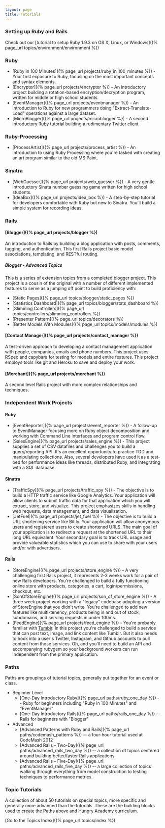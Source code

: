 ```yaml
---
layout: page
title: Tutorials
---
```


### Setting up Ruby and Rails

Check out our [tutorial to setup Ruby 1.9.3 on OS X, Linux, or Windows]({% page_url topics/environment/environment %})

### Ruby

* [Ruby in 100 Minutes]({% page_url projects/ruby_in_100_minutes %}) - Your first exposure to Ruby, focusing on the most important concepts and syntax elements.
* [Encryptor]({% page_url projects/encryptor %}) - An introductory project building a rotation-based encryption/decryption program, written for middle or high school students.
* [EventManager]({% page_url projects/eventmanager %}) - An introduction to Ruby for new programmers doing "Extract-Translate-Load" operations against a large dataset.
* [MicroBlogger]({% page_url projects/microblogger %}) - A second introductory Ruby tutorial building a rudimentary Twitter client

### Ruby-Processing

* [ProcessArtist]({% page_url projects/process_artist %}) - An introduction to using Ruby Processing where you're tasked with creating an art program similar to the old MS Paint.

### Sinatra

* [WebGuesser]({% page_url projects/web_guesser %}) - A very gentle introductory Sinata number guessing game written for high school students.
* [IdeaBox]({% page_url projects/idea_box %}) - A step-by-step tutorial for developers comfortable with Ruby but new to Sinatra. You'll build a simple system for recording ideas.

### Rails

#### [Blogger]({% page_url projects/blogger %})

An introduction to Rails by building a blog application with posts, comments, tagging, and authentication. This first Rails project basic model associations, templating, and RESTful routing.

##### Blogger - Advanced Topics

This is a series of extension topics from a completed blogger project. This project is a cousin of the original with a number of different implemented features to serve as a jumping off point to build proficiency with:

  * [Static Pages]({% page_url topics/blogger/static_pages %})
  * [Statistics Dashboard]({% page_url topics/blogger/stats_dashboard %})
  * [Slimming Controllers]({% page_url topics/controllers/slimming_controllers %})
  * [Presenter Pattern]({% page_url topics/decorators %})
  * [Better Models With Modules]({% page_url topics/models/modules %})

#### [Contact Manager]({% page_url projects/contact_manager %})

A test-driven approach to developing a contact management application with people, companies, emails and phone numbers. This project uses RSpec and capybara for testing for models and entire features. This project employs tools like git and Heroku to save and deploy your work.

#### [Merchant]({% page_url projects/merchant %})

A second level Rails project with more complex relationships and techniques.

### Independent Work Projects

#### Ruby

* [EventReporter]({% page_url projects/event_reporter %}) - A follow-up to EventManager focusing more on Ruby object decomposition and working with Command Line Interfaces and program control flow.
* [SalesEngine]({% page_url projects/sales_engine %}) - This project supplies a set of CSV datafiles and challenges you to build a query/reporting API. It's an excellent opportunity to practice TDD and manipulating collections. Also, several developers have used it as a test-bed for performance ideas like threads, distributed Ruby, and integrating with a SQL database.

#### Sinatra

* [TrafficSpy]({% page_url projects/traffic_spy %}) - The objective is to build a HTTP traffic service like Google Analytics. Your application will allow clients to submit traffic data for that application which you will extract, store, and visualize. This project emphasizes skills in handling web requests, data management, and data visualization.
* [JetFuel]({% page_url projects/jet_fuel %}) - The objective is to build a URL shortening service like Bit.ly. Your application will allow anonymous users and registered users to create shortened URLS. The main goal of your application is to redirect a request at the shortened URL to their long URL equivalent. Your secondary goal is to track URL usage and provide valueable statistics which you can use to share with your users and/or with advertisers.

#### Rails

* [StoreEngine]({% page_url projects/store_engine %}) - A very challenging first Rails project, it represents 2-3 weeks work for a pair of new Rails developers. You're challenged to build a fully functioning online store with products, categories, a cart, login/permissions, checkout, etc.
* [SonOfStoreEngine]({% page_url projects/son_of_store_engine %}) - A three week project working with a "legacy" codebase adopting a version of StoreEngine that you didn't write. You're challenged to add new features like multi-tenency, products being in and out of stock, subdomains, and serving requests in under 100ms.
* [FeedEngine]({% page_url projects/feed_engine %}) - You're probably familiar with [Tumblr](http://tumblr.com). In this project you're challenged to build a service that can post text, image, and link content like Tumblr. But it also needs to hook into a user's Twitter, Instagram, and Github accounts to pull content from those services. Oh, and you'll need to build an API and accompanying rubygem so your background workers can run independent from the primary application.

### Paths

Paths are groupings of tutorial topics, generally put together for an event or class.

* Beginner Level
  * [One-Day Introductory Ruby]({% page_url paths/ruby_one_day %}) -- Ruby for beginners including "Ruby in 100 Minutes" and "EventManager"
  * [One-Day Introductory Rails]({% page_url paths/rails_one_day %}) -- Rails for beginners with "Blogger"
* Advanced
  * [Advanced Patterns with Ruby and Rails]({% page_url paths/codemash_patterns %}) -- a four-hour tutorial used at CodeMash 2012
  * [Advanced Rails - Two-Day]({% page_url paths/advanced_rails_two_day %}) -- a collection of topics centered around building better/faster Rails applications.
  * [Advanced Rails - Five-Day]({% page_url paths/advanced_rails_five_day %}) -- a large collection of topics walking through everything from model construction to testing techniques to performance metrics.


### Topic Tutorials

A collection of about 50 tutorials on special topics, more specific and generally more advanced than the tutorials. These are the building blocks used to create the Paths above and Hungry Academy curriculum.

[Go to the Topics Index]({% page_url topics/index %})
